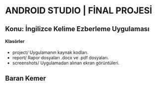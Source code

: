 # ANDROID STUDIO | FİNAL PROJESİ

## Konu: İngilizce Kelime Ezberleme Uygulaması


#### Klasörler
* project/ Uygulamanın kaynak kodları.
* report/ Rapor dosyaları .docx ve .pdf dosyaları.
* screenshots/ Uygulamadan alınan ekran görüntüleri.

## Baran Kemer
